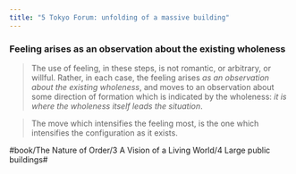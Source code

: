 ```yaml
---
title: "5 Tokyo Forum: unfolding of a massive building"
---
```


### Feeling arises as an observation about the existing wholeness
> The use of feeling, in these steps, is not romantic, or arbitrary, or willful. Rather, in each case, the feeling arises *as an observation about the existing wholeness*, and moves to an observation about some direction of formation which is indicated by the wholeness: *it is where the wholeness itself leads the situation*.  

> The move which intensifies the feeling most, is the one which intensifies the configuration as it exists.  

#book/The Nature of Order/3 A Vision of a Living World/4 Large public buildings#